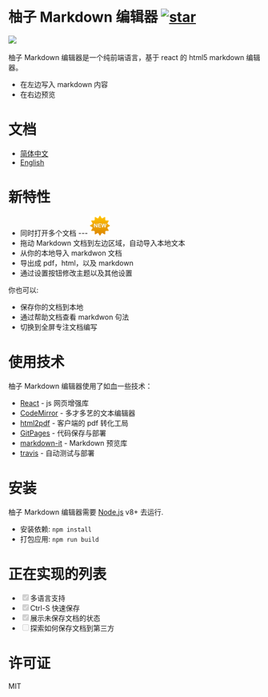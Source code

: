 # 柚子 Markdown 编辑器 [![star](https://github.com/renhongl/markdown-editor/blob/gh-pages/static/source/star.png)](https://github.com/renhongl/markdown-editor)

<img src="https://renhongl.github.io/images/logo.png" width="40px"/>

柚子 Markdown 编辑器是一个纯前端语言，基于 react 的 html5 markdown 编辑器。

- 在左边写入 markdown 内容
- 在右边预览

# 文档

- [简体中文](https://github.com/renhongl/markdown-editor/blob/gh-pages/static/source/doc-zh.md)
- [English](https://github.com/renhongl/markdown-editor/blob/master/README.md)

# 新特性

- 同时打开多个文档 --- <img src="https://github.com/renhongl/markdown-editor/blob/master/source/new-icon.png" width="40px"/>
- 拖动 Markdown 文档到左边区域，自动导入本地文本
- 从你的本地导入 markdwon 文档
- 导出成 pdf，html，以及 markdown
- 通过设置按钮修改主题以及其他设置

你也可以:

- 保存你的文档到本地
- 通过帮助文档查看 markdwon 句法
- 切换到全屏专注文档编写

# 使用技术

柚子 Markdown 编辑器使用了如血一些技术：

- [React]() - js 网页增强库
- [CodeMirror]() - 多才多艺的文本编辑器
- [html2pdf]() - 客户端的 pdf 转化工局
- [GitPages]() - 代码保存与部署
- [markdown-it]() - Markdown 预览库
- [travis]() - 自动测试与部署

# 安装

柚子 Markdown 编辑器需要 [Node.js]() v8+ 去运行.

- 安装依赖: `npm install`
- 打包应用: `npm run build`

# 正在实现的列表

- <input type="checkbox" checked disabled/>多语言支持
- <input type="checkbox" checked disabled/>Ctrl-S 快速保存
- <input type="checkbox" checked disabled/>展示未保存文档的状态
- <input type="checkbox" disabled/>探索如何保存文档到第三方

# 许可证

MIT

